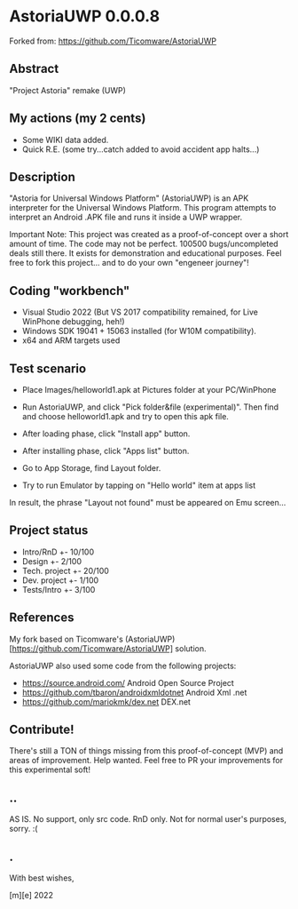 # AstoriaUWP 0.0.0.8

Forked from: https://github.com/Ticomware/AstoriaUWP

## Abstract
"Project Astoria" remake (UWP)

## My actions (my 2 cents) 
- Some WIKI data added. 
- Quick R.E. (some try...catch added to avoid accident app halts...)

## Description
"Astoria for Universal Windows Platform" (AstoriaUWP) is an APK interpreter for the Universal Windows Platform. 
This program attempts to interpret an Android .APK file and runs it inside a UWP wrapper.

Important Note: This project was created as a proof-of-concept over a short amount of time. The code may not be perfect. 100500 bugs/uncompleted deals still there.
It exists for demonstration and educational purposes. Feel free to fork this project... and to do your own "engeneer journey"!


## Coding "workbench"
- Visual Studio 2022 (But VS 2017 compatibility remained, for Live WinPhone debugging, heh!)
- Windows SDK 19041 + 15063 installed (for W10M compatibility).
- x64 and ARM targets used


## Test scenario
- Place Images/helloworld1.apk at Pictures folder at your PC/WinPhone

- Run AstoriaUWP, and click "Pick folder&file (experimental)". Then find and choose helloworld1.apk and try to open this apk file.
- After loading phase, click "Install app" button.
- After installing phase, click "Apps list" button.
- Go to App Storage, find Layout folder.
- Try to run Emulator by tapping on "Hello world" item at apps list

In result, the phrase "Layout not found" must be appeared on Emu screen...


## Project status
- Intro/RnD +- 10/100
- Design +- 2/100 
- Tech. project +- 20/100
- Dev. project  +- 1/100
- Tests/Intro   +- 3/100


## References
My fork based on Ticomware's (AstoriaUWP)[https://github.com/Ticomware/AstoriaUWP] solution.

AstoriaUWP also used some code from the following projects:
- https://source.android.com/                 Android Open Source Project
- https://github.com/tbaron/androidxmldotnet  Android Xml .net
- https://github.com/mariokmk/dex.net         DEX.net


## Contribute!
There's still a TON of things missing from this proof-of-concept (MVP) and areas of improvement. Help wanted. 
Feel free to PR your improvements for this experimental soft!

## ..
AS IS. No support, only src code. RnD only. Not for normal user's purposes, sorry. :(

## .
With best wishes,

  [m][e] 2022



